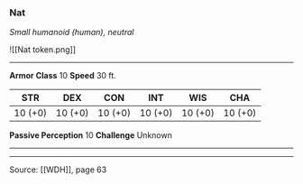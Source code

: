 ### Nat
_Small humanoid (human), neutral_

![[Nat token.png]]


---

**Armor Class** 10
**Speed** 30 ft.

| STR     | DEX     | CON     | INT     | WIS     | CHA     |
|---------|---------|---------|---------|---------|---------|
| 10 (+0) | 10 (+0) | 10 (+0) | 10 (+0) | 10 (+0) | 10 (+0) |

**Passive Perception** 10
**Challenge** Unknown

---


---

Source: [[WDH]], page 63
